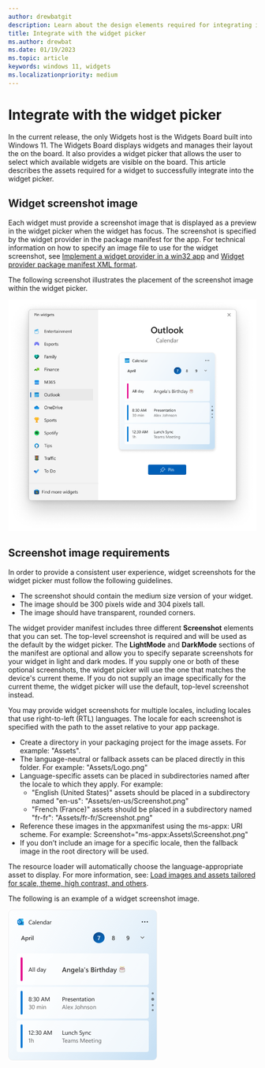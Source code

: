 ```yaml
---
author: drewbatgit
description: Learn about the design elements required for integrating into the widget picker on the Widgets Board.
title: Integrate with the widget picker
ms.author: drewbat
ms.date: 01/19/2023
ms.topic: article
keywords: windows 11, widgets
ms.localizationpriority: medium
---
```


# Integrate with the widget picker

In the current release, the only Widgets host is the Widgets Board built into Windows 11. The Widgets Board displays widgets and manages their layout the on the board. It also provides a widget picker that allows the user to select which available widgets are visible on the board. This article describes the assets required for a widget to successfully integrate into the widget picker.

## Widget screenshot image

Each widget must provide a screenshot image that is displayed as a preview in the widget picker when the widget has focus. The screenshot is specified by the widget provider in the package manifest for the app. For technical information on how to specify an image file to use for the widget screenshot, see [Implement a widget provider in a win32 app](../../develop/widgets/implement-widget-provider-win32.md) and [Widget provider package manifest XML format](../../develop/widgets/widget-provider-manifest.md).

The following screenshot illustrates the placement of the screenshot image within the widget picker.

![Screenshot of the Widgets Board. The widget picker is active and a widget screenshot image is being displayed.](images/widgets-picker-screenshot.png)

## Screenshot image requirements 

In order to provide a consistent user experience, widget screenshots for the widget picker must follow the following guidelines.
 

* The screenshot should contain the medium size version of your widget.
* The image should be 300 pixels wide and 304 pixels tall.
* The image should have transparent, rounded corners.

The widget provider manifest includes three different **Screenshot** elements that you can set. The top-level screenshot is required and will be used as the default by the widget picker. The **LightMode** and **DarkMode** sections of the manifest are optional and allow you to specify separate screenshots for your widget in light and dark modes. If you supply one or both of these optional screenshots, the widget picker will use the one that matches the device's current theme. If you do not supply an image specifically for the current theme, the widget picker will use the default, top-level screenshot instead.

You may provide widget screenshots for multiple locales, including locales that use right-to-left (RTL) languages. The locale for each screenshot is specified with the path to the asset relative to your app package.

* Create a directory in your packaging project for the image assets. For example: "Assets".
* The language-neutral or fallback assets can be placed directly in this folder. For example: "Assets/Logo.png"
* Language-specific assets can be placed in subdirectories named after the locale to which they apply. For example: 
  * "English (United States)" assets should be placed in a subdirectory named "en-us": "Assets/en-us/Screenshot.png"
  * "French (France)" assets should be placed in a subdirectory named "fr-fr": "Assets/fr-fr/Screenshot.png"
* Reference these images in the appxmanifest using the ms-appx: URI scheme. For example: Screenshot="ms-appx:Assets\Screenshot.png"
* If you don’t include an image for a specific locale, then the fallback image in the root directory will be used. 

The resource loader will automatically choose the language-appropriate asset to display. For more information, see: [Load images and assets tailored for scale, theme, high contrast, and others](/windows/uwp/app-resources/images-tailored-for-scale-theme-contrast#refer-to-an-image-file-from-your-app-package-manifest).




The following is an example of a widget screenshot image. 

![An example of a widget screenshot image.](./images/widgets-example-screenshot.png)



